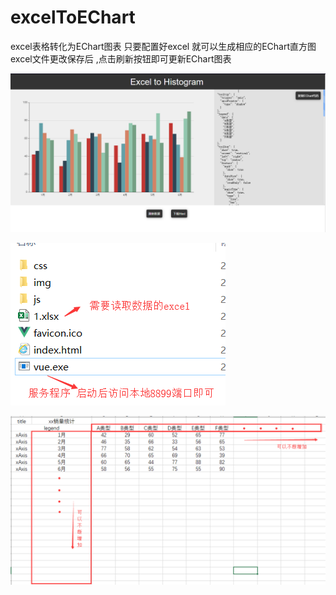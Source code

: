 # excelToEChart
excel表格转化为EChart图表 只要配置好excel 就可以生成相应的EChart直方图  
excel文件更改保存后 ,点击刷新按钮即可更新EChart图表  
  
 ![image](https://github.com/VICTORYGS/excelToEChart/blob/master/33.png?raw=true)
  
 ![image](https://github.com/VICTORYGS/excelToEChart/blob/master/333.png?raw=true)
   
 ![image](https://github.com/VICTORYGS/excelToEChart/blob/master/3.png?raw=true)

